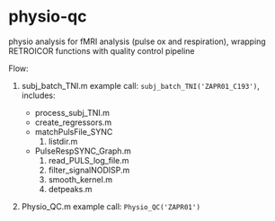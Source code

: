 # physio-qc
physio analysis for fMRI analysis (pulse ox and respiration), wrapping RETROICOR functions with quality control pipeline 

Flow:

1.	subj_batch_TNI.m
example call: `subj_batch_TNI('ZAPR01_C193')`, includes: 
    -	process_subj_TNI.m
    -	create_regressors.m
    -	matchPulsFile_SYNC
        1.	listdir.m
    -	PulseRespSYNC_Graph.m
        1.	read_PULS_log_file.m
        2.	filter_signalNODISP.m
        3.	smooth_kernel.m
        4.	detpeaks.m

2.	Physio_QC.m
example call: `Physio_QC('ZAPR01')`
